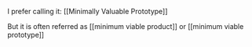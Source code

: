 I prefer calling it: [[Minimally Valuable Prototype]] 

But it is often referred as [[minimum viable product]] or [[minimum viable prototype]]